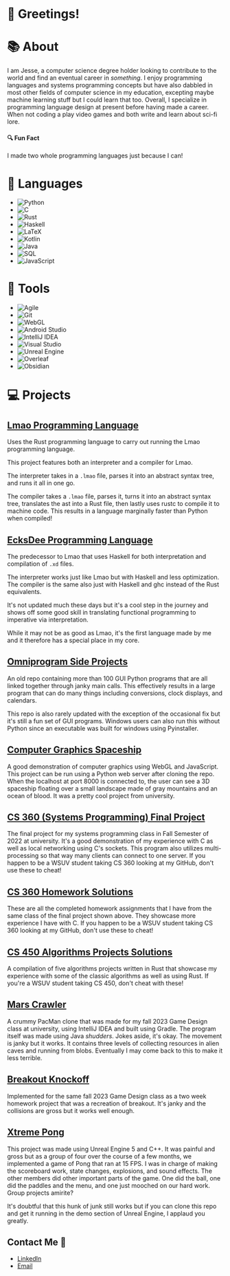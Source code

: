 # 👋 Greetings! 
# 📚 About 

I am Jesse, a computer science degree holder looking to contribute to the world and find an eventual career in *something*. I enjoy programming languages and systems programming concepts but have also dabbled in most other fields of computer science in my education, excepting maybe machine learning stuff but I could learn that too. Overall, I specialize in programming language design at present before having made a career. When not coding a play video games and both write and learn about sci-fi lore.
#### 🔍 Fun Fact 
I made two whole programming languages just because I can!
# 📜 Languages 
- ![Python](https://img.shields.io/badge/Python-3776AB?style=for-the-badge&logo=python&logoColor=white)
- ![C](https://img.shields.io/badge/C-00599C?style=for-the-badge&logo=c&logoColor=white)
- ![Rust](https://img.shields.io/badge/Rust-000000?style=for-the-badge&logo=rust&logoColor=white)
- ![Haskell](https://img.shields.io/badge/Haskell-5D4F85?style=for-the-badge&logo=haskell&logoColor=white)
- ![LaTeX](https://img.shields.io/badge/LaTeX-008080?style=for-the-badge&logo=latex&logoColor=white)
- ![Kotlin](https://img.shields.io/badge/Kotlin-0095D5?style=for-the-badge&logo=kotlin&logoColor=white)
- ![Java](https://img.shields.io/badge/Java-007396?style=for-the-badge&logo=java&logoColor=white)
- ![SQL](https://img.shields.io/badge/SQL-4479A1?style=for-the-badge&logo=sql&logoColor=white)
- ![JavaScript](https://img.shields.io/badge/JavaScript-F7DF1E?style=for-the-badge&logo=javascript&logoColor=black)
# 🔧 Tools 
- ![Agile](https://img.shields.io/badge/Agile-FFFFFF?style=for-the-badge&logo=agile&logoColor=black)
- ![Git](https://img.shields.io/badge/Git-F05032?style=for-the-badge&logo=git&logoColor=white)
- ![WebGL](https://img.shields.io/badge/WebGL-990000?style=for-the-badge&logo=webgl&logoColor=white)
- ![Android Studio](https://img.shields.io/badge/Android_Studio-3DDC84?style=for-the-badge&logo=android-studio&logoColor=white)
- ![IntelliJ IDEA](https://img.shields.io/badge/IntelliJ_IDEA-000000?style=for-the-badge&logo=intellij-idea&logoColor=white)
- ![Visual Studio](https://img.shields.io/badge/Visual_Studio-5C2D91?style=for-the-badge&logo=visual-studio&logoColor=white)
- ![Unreal Engine](https://img.shields.io/badge/Unreal_Engine-0E1128?style=for-the-badge&logo=unreal-engine&logoColor=white)
- ![Overleaf](https://img.shields.io/badge/Overleaf-47A141?style=for-the-badge&logo=overleaf&logoColor=white)
- ![Obsidian](https://img.shields.io/badge/Obsidian-483699?style=for-the-badge&logo=obsidian&logoColor=white)
# 💻 Projects 
## [Lmao Programming Language](https://github.com/KesseNones/LmaoProgrammingLanguage)
Uses the Rust programming language to carry out running the Lmao programming language. 

This project features both an interpreter and a compiler for Lmao. 

The interpreter takes in a `.lmao` file, parses it into an abstract syntax tree, and runs it all in one go. 

The compiler takes a `.lmao` file, parses it, turns it into an abstract syntax tree,  translates the ast into a Rust file, then lastly uses rustc to compile it to machine code. This results in a language marginally faster than Python when compiled!

## [EcksDee Programming Language](https://github.com/KesseNones/EcksDee-Programming-Language)
The predecessor to Lmao that uses Haskell for both interpretation and compilation of `.xd` files. 

The interpreter works just like Lmao but with Haskell and less optimization. The compiler is the same also just with Haskell and ghc instead of the Rust equivalents.

It's not updated much these days but it's a cool step in the journey and shows off some good skill in translating functional programming to imperative via interpretation. 

While it may not be as good as Lmao, it's the first language made by me and it therefore has a special place in my core.
## [Omniprogram Side Projects](https://github.com/KesseNones/Omniprogram-Side-Projects)
An old repo containing more than 100 GUI Python programs that are all linked together through janky main calls. This effectively results in a large program that can do many things including conversions, clock displays, and calendars. 

This repo is also rarely updated with the exception of the occasional fix but it's still a fun set of GUI programs. Windows users can also run this without Python since an executable was built for windows using Pyinstaller.
## [Computer Graphics Spaceship](https://github.com/KesseNones/ComputerGraphicsSpaceship)
A good demonstration of computer graphics using WebGL and JavaScript. This project can be run using a Python web server after cloning the repo. When the localhost at port 8000 is connected to, the user can see a 3D spaceship floating over a small landscape made of gray mountains and an ocean of blood. It was a pretty cool project from university.
## [CS 360 (Systems Programming) Final Project](https://github.com/KesseNones/CS360FinalProject)
The final project for my systems programming class in Fall Semester of 2022 at university. It's a good demonstration of my experience with C as well as local networking using C's sockets. This program also utilizes multi-processing so that way many clients can connect to one server. If you happen to be a WSUV student taking CS 360 looking at my GitHub, don't use these to cheat!
## [CS 360 Homework Solutions](https://github.com/KesseNones/CS360-HW)
These are all the completed homework assignments that I have from the same class of the final project shown above. They showcase more experience I have with C. If you happen to be a WSUV student taking CS 360 looking at my GitHub, don't use these to cheat!
## [CS 450 Algorithms Projects Solutions](https://github.com/KesseNones/CS450-Algorithms-Projects)
A compilation of five algorithms projects written in Rust that showcase my experience with some of the classic algorithms as well as using Rust. If you're a WSUV student taking CS 450, don't cheat with these!
## [Mars Crawler](https://github.com/KesseNones/MarsCrawler)
A crummy PacMan clone that was made for my fall 2023 Game Design class at university, using IntelliJ IDEA and built using Gradle. The program itself was made using Java *shudders*. Jokes aside, it's okay. The movement is janky but it works. It contains three levels of collecting resources in alien caves and running from blobs. Eventually I may come back to this to make it less terrible.
## [Breakout Knockoff](https://github.com/KesseNones/KnockOffBreakout)
Implemented for the same fall 2023 Game Design class as a two week homework project that was a recreation of breakout. It's janky and the collisions are gross but it works well enough.
## [Xtreme Pong](https://github.com/KesseNones/CS-320-Project)
This project was made using Unreal Engine 5 and C++. It was painful and gross but as a group of four over the course of a few months, we implemented a game of Pong that ran at 15 FPS. I was in charge of making the scoreboard work, state changes, explosions, and sound effects. The other members did other important parts of the game. One did the ball, one did the paddles and the menu, and one just mooched on our hard work. Group projects amirite? 

It's doubtful that this hunk of junk still works but if you can clone this repo and get it running in the demo section of Unreal Engine, I applaud you greatly. 
## Contact Me 💬
- [LinkedIn](https://www.linkedin.com/in/jesseangusjones/)
- [Email](mailto:jesse.angus.jones@gmail.com)